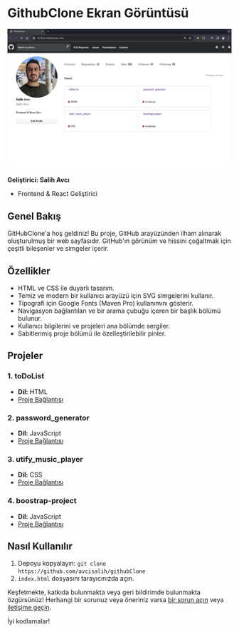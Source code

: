 # GithubClone Ekran Görüntüsü

![GitHubClone Ekran Görüntüsü](clone.png)

**Geliştirici: Salih Avcı**
- Frontend & React Geliştirici

## Genel Bakış

GitHubClone'a hoş geldiniz! Bu proje, GitHub arayüzünden ilham alınarak oluşturulmuş bir web sayfasıdır. GitHub'ın görünüm ve hissini çoğaltmak için çeşitli bileşenler ve simgeler içerir.

## Özellikler

- HTML ve CSS ile duyarlı tasarım.
- Temiz ve modern bir kullanıcı arayüzü için SVG simgelerini kullanır.
- Tipografi için Google Fonts (Maven Pro) kullanımını gösterir.
- Navigasyon bağlantıları ve bir arama çubuğu içeren bir başlık bölümü bulunur.
- Kullanıcı bilgilerini ve projeleri ana bölümde sergiler.
- Sabitlenmiş proje bölümü ile özelleştirilebilir pinler.

## Projeler

### 1. toDoList
- **Dil:** HTML
- [Proje Bağlantısı](#)

### 2. password_generator
- **Dil:** JavaScript
- [Proje Bağlantısı](#)

### 3. utify_music_player
- **Dil:** CSS
- [Proje Bağlantısı](#)

### 4. boostrap-project
- **Dil:** JavaScript
- [Proje Bağlantısı](#)

## Nasıl Kullanılır

1. Depoyu kopyalayın: `git clone https://github.com/avcisalih/githubClone`
2. `index.html` dosyasını tarayıcınızda açın.

Keşfetmekte, katkıda bulunmakta veya geri bildirimde bulunmakta özgürsünüz! Herhangi bir sorunuz veya öneriniz varsa [bir sorun açın](#) veya [iletişime geçin](#).

İyi kodlamalar!
